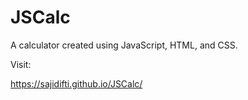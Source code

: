 # JSCalc

A calculator created using JavaScript, HTML, and CSS.

Visit:

https://sajidifti.github.io/JSCalc/
